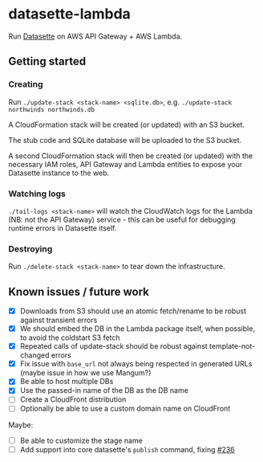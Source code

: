 # datasette-lambda

Run [Datasette](https://github.com/simonw/datasette) on AWS API Gateway + AWS Lambda.

## Getting started

### Creating

Run `./update-stack <stack-name> <sqlite.db>`, e.g. `./update-stack northwinds northwinds.db`

A CloudFormation stack will be created (or updated) with an S3 bucket.

The stub code and SQLite database will be uploaded to the S3 bucket.

A second CloudFormation stack will then be created (or updated) with the necessary
IAM roles, API Gateway and Lambda entities to expose your Datasette instance
to the web.

### Watching logs

`./tail-logs <stack-name>` will watch the CloudWatch logs for the Lambda (NB: not the API Gateway) service - this can be useful for debugging runtime errors in Datasette itself.

### Destroying

Run `./delete-stack <stack-name>` to tear down the infrastructure.

## Known issues / future work

- [x] Downloads from S3 should use an atomic fetch/rename to be robust against transient errors
- [x] We should embed the DB in the Lambda package itself, when possible, to avoid the coldstart S3 fetch
- [x] Repeated calls of update-stack should be robust against template-not-changed errors
- [x] Fix issue with `base_url` not always being respected in generated URLs (maybe issue in how we use Mangum?)
- [x] Be able to host multiple DBs
- [x] Use the passed-in name of the DB as the DB name
- [ ] Create a CloudFront distribution
- [ ] Optionally be able to use a custom domain name on CloudFront

Maybe:

- [ ] Be able to customize the stage name
- [ ] Add support into core datasette's `publish` command, fixing [#236](https://github.com/simonw/datasette/issues/236)
